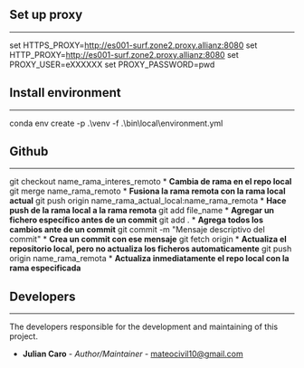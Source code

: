 ## Set up proxy
--------------------
set HTTPS_PROXY=http://es001-surf.zone2.proxy.allianz:8080
set HTTP_PROXY=http://es001-surf.zone2.proxy.allianz:8080
set PROXY_USER=eXXXXXX
set PROXY_PASSWORD=pwd

## Install environment
----------------------
conda env create -p .\venv -f .\bin\local\environment.yml

## Github
----------------------
git checkout name_rama_interes_remoto * **Cambia de rama en el repo local**
git merge name_rama_remoto * **Fusiona la rama remota con la rama local actual**
git push origin name_rama_actual_local:name_rama_remota * **Hace push de la rama local a la rama remota**
git add file_name * **Agregar un fichero específico antes de un commit**
git add . * **Agrega todos los cambios ante de un commit**
git commit -m "Mensaje descriptivo del commit" * **Crea un commit con ese mensaje**
git fetch origin * **Actualiza el repositorio local, pero no actualiza los ficheros automaticamente**
git push origin name_rama_remota * **Actualiza inmediatamente el repo local con la rama especificada**


## Developers
----------------------
The developers responsible for the development and maintaining of this project.

* **Julian Caro** - *Author/Maintainer* - [mateocivil10@gmail.com](https://github.developer.allianz.io/jesusmanuel-sono)

